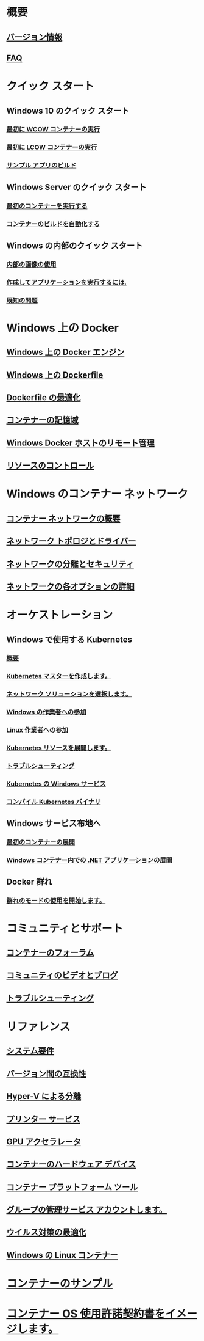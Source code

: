 # 概要
## [バージョン情報](about/index.md)
## [FAQ](about/faq.md)

# クイック スタート
## Windows 10 のクイック スタート
### [最初に WCOW コンテナーの実行](quick-start/quick-start-windows-10.md)
### [最初に LCOW コンテナーの実行](quick-start/quick-start-windows-10-linux.md)
### [サンプル アプリのビルド](quick-start/building-sample-app.md)
## Windows Server のクイック スタート
### [最初のコンテナーを実行する](quick-start/quick-start-windows-server.md)
### [コンテナーのビルドを自動化する](quick-start/quick-start-images.md)
## Windows の内部のクイック スタート
### [内部の画像の使用](quick-start/Using-Insider-Container-Images.md)
### [作成してアプリケーションを実行するには.](quick-start/Nano-RS3-.NET-Core-and-PS.md)
### [既知の問題](quick-start/Insider-Known-Issues.md)

# Windows 上の Docker
## [Windows 上の Docker エンジン](manage-docker/configure-docker-daemon.md)
## [Windows 上の Dockerfile](manage-docker/manage-windows-dockerfile.md)
## [Dockerfile の最適化](manage-docker/optimize-windows-dockerfile.md)
## [コンテナーの記憶域](manage-containers/container-storage.md)
## [Windows Docker ホストのリモート管理](management/manage_remotehost.md)
## [リソースのコントロール](manage-containers/resource-controls.md)

# Windows のコンテナー ネットワーク
## [コンテナー ネットワークの概要](container-networking/architecture.md)
## [ネットワーク トポロジとドライバー](container-networking/network-drivers-topologies.md)
## [ネットワークの分離とセキュリティ](container-networking/network-isolation-security.md)
## [ネットワークの各オプションの詳細](container-networking/advanced.md)

# オーケストレーション
## Windows で使用する Kubernetes 
### [概要](kubernetes/getting-started-kubernetes-windows.md)
### [Kubernetes マスターを作成します。](kubernetes/creating-a-linux-master.md)
### [ネットワーク ソリューションを選択します。](kubernetes/network-topologies.md)
### [Windows の作業者への参加](kubernetes/joining-windows-workers.md)
### [Linux 作業者への参加](kubernetes/joining-linux-workers.md)
### [Kubernetes リソースを展開します。](kubernetes/deploying-resources.md)
### [トラブルシューティング](kubernetes/common-problems.md)
### [Kubernetes の Windows サービス](kubernetes/kube-windows-services.md)
### [コンパイル Kubernetes バイナリ](kubernetes/compiling-kubernetes-binaries.md)
## Windows サービス布地へ
### [最初のコンテナーの展開](/azure/service-fabric/service-fabric-quickstart-containers)
### [Windows コンテナー内での .NET アプリケーションの展開](/azure/service-fabric/service-fabric-host-app-in-a-container) 
## Docker 群れ
### [群れのモードの使用を開始します。](manage-containers/swarm-mode.md)

# コミュニティとサポート
## [コンテナーのフォーラム](https://social.msdn.microsoft.com/Forums/en-US/home?forum=windowscontainers)
## [コミュニティのビデオとブログ](communitylinks.md)
## [トラブルシューティング](troubleshooting.md)

# リファレンス
## [システム要件](deploy-containers/system-requirements.md)
## [バージョン間の互換性](deploy-containers/version-compatibility.md)
## [Hyper-V による分離](manage-containers/hyperv-container.md)
## [プリンター サービス](deploy-containers/print-spooler.md)
## [GPU アクセラレータ](deploy-containers/gpu-acceleration.md)
## [コンテナーのハードウェア デバイス](deploy-containers/hardware-devices-in-containers.md)
## [コンテナー プラットフォーム ツール](deploy-containers/containerd.md)
## [グループの管理サービス アカウントします。](manage-containers/manage-serviceaccounts.md)
## [ウイルス対策の最適化](https://msdn.microsoft.com/en-us/windows/hardware/drivers/ifs/anti-virus-optimization-for-windows-containers)
## [Windows の Linux コンテナー](deploy-containers/linux-containers.md)

# [コンテナーのサンプル](samples.md)

# [コンテナー OS 使用許諾契約書をイメージします。](Images_EULA.md)

